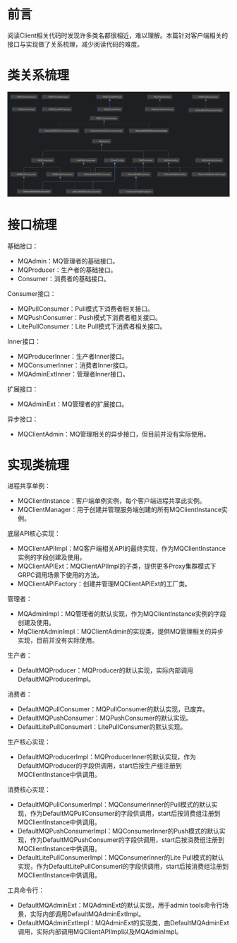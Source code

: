 # 前言
阅读Client相关代码时发现许多类名都很相近，难以理解。本篇针对客户端相关的接口与实现做了关系梳理，减少阅读代码的难度。

# 类关系梳理
![img](../images/客户端类关系.png)

# 接口梳理

基础接口：
- MQAdmin：MQ管理者的基础接口。
- MQProducer：生产者的基础接口。
- Consumer：消费者的基础接口。

Consumer接口：
- MQPullConsumer：Pull模式下消费者相关接口。
- MQPushConsumer：Push模式下消费者相关接口。
- LitePullConsumer：Lite Pull模式下消费者相关接口。

Inner接口：
- MQProducerInner：生产者Inner接口。
- MQConsumerInner：消费者Inner接口。
- MQAdminExtInner：管理者Inner接口。


扩展接口：
- MQAdminExt：MQ管理者的扩展接口。

异步接口：
- MQClientAdmin：MQ管理相关的异步接口，但目前并没有实际使用。

# 实现类梳理

进程共享单例：
- MQClientInstance：客户端单例实例，每个客户端进程共享此实例。
- MQClientManager：用于创建并管理服务端创建的所有MQClientInstance实例。

底层API核心实现：
- MQClientAPIImpl：MQ客户端相关API的最终实现，作为MQClientInstance实例的字段创建及使用。
- MQClientAPIExt：MQClientAPIImpl的子类，提供更多Proxy集群模式下GRPC调用场景下使用的方法。
- MQClientAPIFactory：创建并管理MQClientAPIExt的工厂类。

管理者：
- MQAdminImpl：MQ管理者的默认实现，作为MQClientInstance实例的字段创建及使用。
- MqClientAdminImpl：MQClientAdmin的实现类，提供MQ管理相关的异步实现，目前并没有实际使用。

生产者：
- DefaultMQProducer：MQProducer的默认实现，实际内部调用DefaultMQProducerImpl。

消费者：
- DefaultMQPullConsumer：MQPullConsumer的默认实现，已废弃。
- DefaultMQPushConsumer：MQPushConsumer的默认实现。
- DefaultLitePullConsumerI：LitePullConsumer的默认实现。

生产核心实现：
- DefaultMQProducerImpl：MQProducerInner的默认实现，作为DefaultMQProducer的字段供调用，start后按生产组注册到MQClientInstance中供调用。

消费核心实现：
- DefaultMQPullConsumerImpl：MQConsumerInner的Pull模式的默认实现，作为DefaultMQPullConsumer的字段供调用，start后按消费组注册到MQClientInstance中供调用。
- DefaultMQPushConsumerImpl：MQConsumerInner的Push模式的默认实现，作为DefaultMQPushConsumer的字段供调用，start后按消费组注册到MQClientInstance中供调用。
- DefaultLitePullConsumerImpl：MQConsumerInner的Lite Pull模式的默认实现，作为DefaultLitePullConsumerI的字段供调用，start后按消费组注册到MQClientInstance中供调用。

工具命令行：
- DefaultMQAdminExt：MQAdminExt的默认实现，用于admin tools命令行场景，实际内部调用DefaultMQAdminExtImpl。
- DefaultMQAdminExtImpl：MQAdminExt的实现类，由DefaultMQAdminExt调用，实际内部调用MQClientAPIImpl以及MQAdminImpl。
